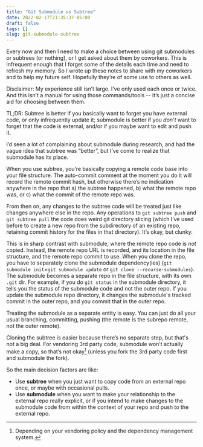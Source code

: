 ```yaml
---
title: "Git Submodule vs Subtree"
date: 2022-02-17T21:35:37-05:00
draft: false
tags: []
slug: git-submodule-subtree
---
```


Every now and then I need to make a choice between using git submodules or subtrees (or nothing), or I get asked about them by coworkers. This is infrequent enough that I forget some of the details each time and need to refresh my memory. So I wrote up these notes to share with my coworkers and to help my future self. Hopefully they’re of some use to others as well.

<!--more-->

Disclaimer: My experience still isn’t large. I’ve only used each once or twice. And this isn’t a manual for using those commands/tools -- it’s just a concise aid for choosing between them.

TL;DR: Subtree is better if you basically want to forget you have external code, or only infrequently update it; submodule is better if you _don’t_ want to forget that the code is external, and/or if you maybe want to edit and push it.

I’d seen a lot of complaining about submodule during research, and had the vague idea that subtree was “better”, but I’ve come to realize that submodule has its place.

When you use subtree, you’re basically copying a remote code base into your file structure. The auto-commit comment at the moment you do it will record the remote commit hash, but otherwise there’s no indication anywhere in the repo that a) the subtree happened, b) what the remote repo was, or c) what the commit of the remote repo was.

From then on, any changes to the subtree code will be treated just like changes anywhere else in the repo. Any operations to `git subtree push` and `git subtree pull` the code does weird git directory slicing (which I’ve used before to create a new repo from the subdirectory of an existing repo, retaining commit history for the files in that directory). It’s okay, but clunky.

This is in sharp contrast with submodule, where the remote repo code is _not_ copied. Instead, the remote repo URL is recorded, and its location in the file structure, and the remote repo commit to use. When you clone the repo, you have to separately clone the submodule dependency(ies) (`git submodule init`+`git submodule update` or `git clone --recurse-submodules`). The submodule becomes a separate repo in the file structure, with its own `.git` dir. For example, if you do `git status` in the submodule directory, it tells you the status of the submodule code and not the outer repo. If you update the submodule repo directory, it changes the submodule's tracked commit in the outer repo, and you commit that in the outer repo.

Treating the submodule as a separate entity is easy. You can just do all your usual branching, committing, pushing (the remote is the subrepo remote, not the outer remote).

Cloning the subtree is easier because there’s no separate step, but that's not a big deal. For vendoring 3rd party code, submodule won’t actually make a copy, so that’s not okay[^1] (unless you fork the 3rd party code first and submodule the fork).

So the main decision factors are like:
* Use **subtree** when you just want to copy code from an external repo once, or maybe with occasional pulls.
* Use **submodule** when you want to make your relationship to the external repo really explicit, or if you intend to make changes to the submodule code from within the context of your repo and push to the external repo.

[^1]: Depending on your vendoring policy and the dependency management system.
